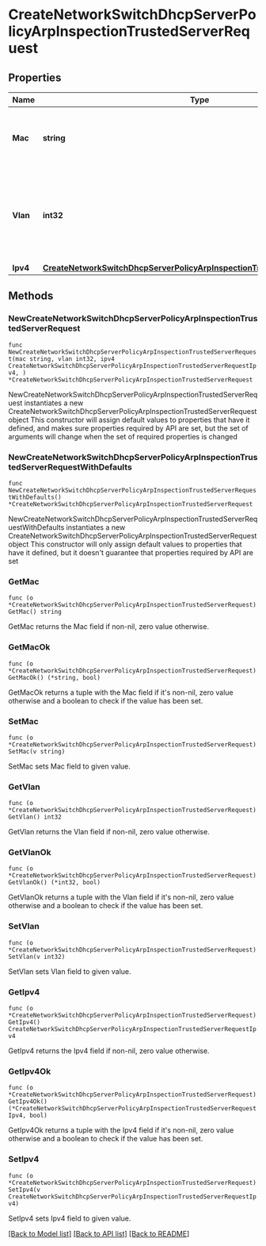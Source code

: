 # CreateNetworkSwitchDhcpServerPolicyArpInspectionTrustedServerRequest

## Properties

Name | Type | Description | Notes
------------ | ------------- | ------------- | -------------
**Mac** | **string** | The mac address of the trusted server being added | 
**Vlan** | **int32** | The VLAN of the trusted server being added. It must be between 1 and 4094 | 
**Ipv4** | [**CreateNetworkSwitchDhcpServerPolicyArpInspectionTrustedServerRequestIpv4**](CreateNetworkSwitchDhcpServerPolicyArpInspectionTrustedServerRequestIpv4.md) |  | 

## Methods

### NewCreateNetworkSwitchDhcpServerPolicyArpInspectionTrustedServerRequest

`func NewCreateNetworkSwitchDhcpServerPolicyArpInspectionTrustedServerRequest(mac string, vlan int32, ipv4 CreateNetworkSwitchDhcpServerPolicyArpInspectionTrustedServerRequestIpv4, ) *CreateNetworkSwitchDhcpServerPolicyArpInspectionTrustedServerRequest`

NewCreateNetworkSwitchDhcpServerPolicyArpInspectionTrustedServerRequest instantiates a new CreateNetworkSwitchDhcpServerPolicyArpInspectionTrustedServerRequest object
This constructor will assign default values to properties that have it defined,
and makes sure properties required by API are set, but the set of arguments
will change when the set of required properties is changed

### NewCreateNetworkSwitchDhcpServerPolicyArpInspectionTrustedServerRequestWithDefaults

`func NewCreateNetworkSwitchDhcpServerPolicyArpInspectionTrustedServerRequestWithDefaults() *CreateNetworkSwitchDhcpServerPolicyArpInspectionTrustedServerRequest`

NewCreateNetworkSwitchDhcpServerPolicyArpInspectionTrustedServerRequestWithDefaults instantiates a new CreateNetworkSwitchDhcpServerPolicyArpInspectionTrustedServerRequest object
This constructor will only assign default values to properties that have it defined,
but it doesn't guarantee that properties required by API are set

### GetMac

`func (o *CreateNetworkSwitchDhcpServerPolicyArpInspectionTrustedServerRequest) GetMac() string`

GetMac returns the Mac field if non-nil, zero value otherwise.

### GetMacOk

`func (o *CreateNetworkSwitchDhcpServerPolicyArpInspectionTrustedServerRequest) GetMacOk() (*string, bool)`

GetMacOk returns a tuple with the Mac field if it's non-nil, zero value otherwise
and a boolean to check if the value has been set.

### SetMac

`func (o *CreateNetworkSwitchDhcpServerPolicyArpInspectionTrustedServerRequest) SetMac(v string)`

SetMac sets Mac field to given value.


### GetVlan

`func (o *CreateNetworkSwitchDhcpServerPolicyArpInspectionTrustedServerRequest) GetVlan() int32`

GetVlan returns the Vlan field if non-nil, zero value otherwise.

### GetVlanOk

`func (o *CreateNetworkSwitchDhcpServerPolicyArpInspectionTrustedServerRequest) GetVlanOk() (*int32, bool)`

GetVlanOk returns a tuple with the Vlan field if it's non-nil, zero value otherwise
and a boolean to check if the value has been set.

### SetVlan

`func (o *CreateNetworkSwitchDhcpServerPolicyArpInspectionTrustedServerRequest) SetVlan(v int32)`

SetVlan sets Vlan field to given value.


### GetIpv4

`func (o *CreateNetworkSwitchDhcpServerPolicyArpInspectionTrustedServerRequest) GetIpv4() CreateNetworkSwitchDhcpServerPolicyArpInspectionTrustedServerRequestIpv4`

GetIpv4 returns the Ipv4 field if non-nil, zero value otherwise.

### GetIpv4Ok

`func (o *CreateNetworkSwitchDhcpServerPolicyArpInspectionTrustedServerRequest) GetIpv4Ok() (*CreateNetworkSwitchDhcpServerPolicyArpInspectionTrustedServerRequestIpv4, bool)`

GetIpv4Ok returns a tuple with the Ipv4 field if it's non-nil, zero value otherwise
and a boolean to check if the value has been set.

### SetIpv4

`func (o *CreateNetworkSwitchDhcpServerPolicyArpInspectionTrustedServerRequest) SetIpv4(v CreateNetworkSwitchDhcpServerPolicyArpInspectionTrustedServerRequestIpv4)`

SetIpv4 sets Ipv4 field to given value.



[[Back to Model list]](../README.md#documentation-for-models) [[Back to API list]](../README.md#documentation-for-api-endpoints) [[Back to README]](../README.md)


